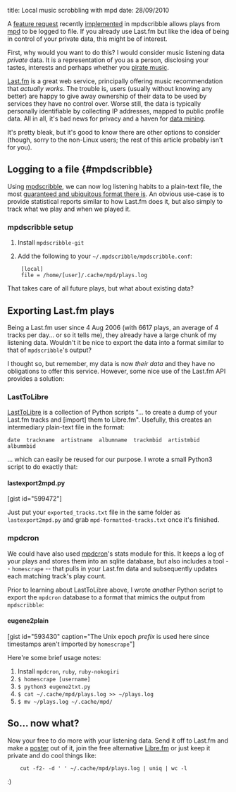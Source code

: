 title: Local music scrobbling with mpd
date: 28/09/2010

A <a href="http://www.musicpd.org/mantis/view.php?id=3033" title="mpdscribble bug tracker">feature request</a> recently <a href="http://git.musicpd.org/cgit/master/mpdscribble.git/commit/?id=ee72953d93b967b665dbc7447ffbaf5d9ffec324" title="The mpdscribble git commit that implements the local logging feature">implemented</a> in mpdscribble allows plays from <a href="http://mpd.wikia.com/" title="Music Player Daemon Community Wiki">mpd</a> to be logged to file. If you already use Last.fm but like the idea of being in control of your private data, this might be of interest. <!--more-->

First, why would you want to do this? I would consider music listening data *private* data. It is a representation of you as a person, disclosing your tastes, interests and perhaps whether you [pirate music][cbs].

[Last.fm][] is a great web service, principally offering music recommendation that *actually works*. The trouble is, users (usually without knowing any better) are happy to give away ownership of their data to be used by services they have no control over. Worse still, the data is typically personally identifiable by collecting IP addresses, mapped to public profile data. All in all, it's bad news for privacy and a haven for [data mining][eff].

It's pretty bleak, but it's good to know there are other options to consider (though, sorry to the non-Linux users; the rest of this article probably isn't for you).

Logging to a file {#mpdscribble}
-----------------

Using [mpdscribble][], we can now log listening habits to a plain-text file, the most [guaranteed and ubiquitous format there is][philo]. An obvious use-case is to provide statistical reports similar to how Last.fm does it, but also simply to track what we play and when we played it.

### mpdscribble setup

1. Install `mpdscribble-git`
2. Add the following to your `~/.mpdscribble/mpdscribble.conf`:

        [local]
        file = /home/[user]/.cache/mpd/plays.log

That takes care of all future plays, but what about existing data?

Exporting Last.fm plays
-----------------------

Being a Last.fm user since 4 Aug 2006 (with 6617 plays, an average of 4 tracks per day... or so it tells me), they already have a large chunk of my listening data. Wouldn't it be nice to export the data into a format similar to that of `mpdscribble`'s output?

I thought so, but remember, my data is now *their data* and they have no obligations to offer this service. However, some nice use of the Last.fm API provides a solution:

### LastToLibre

[LastToLibre][] is a collection of Python scripts "... to create a dump of your Last.fm tracks and [import] them to Libre.fm". Usefully, this creates an intermediary plain-text file in the format:

    date  trackname  artistname  albumname  trackmbid  artistmbid  albummbid

... which can easily be reused for our purpose. I wrote a small Python3 script to do exactly that:

#### lastexport2mpd.py

[gist id="599472"]

Just put your `exported_tracks.txt` file in the same folder as `lastexport2mpd.py` and grab `mpd-formatted-tracks.txt` once it's finished.

### mpdcron

We could have also used [mpdcron][]'s stats module for this. It keeps a log of your plays and stores them into an sqlite database, but also includes a tool -- `homescrape` --  that pulls in your Last.fm data and subsequently updates each matching track's play count.

Prior to learning about LastToLibre above, I wrote *another* Python script to export the `mpdcron` database to a format that mimics the output from `mpdscribble`:

#### eugene2plain

[gist id="593430" caption="The Unix epoch *prefix* is used here since timestamps aren't imported by `homescrape`"]

Here're some brief usage notes:

1. Install `mpdcron`, `ruby`, `ruby-nokogiri`
2. `$ homescrape [username]`
3. `$ python3 eugene2txt.py`
4. `$ cat ~/.cache/mpd/plays.log >> ~/plays.log`
5. `$ mv ~/plays.log ~/.cache/mpd/`

So... now what?
---------------

Now your free to do more with your listening data. Send it off to Last.fm and make a [poster][] out of it, join the free alternative [Libre.fm][] or just keep it private and do cool things like:

        cut -f2- -d ' ' ~/.cache/mpd/plays.log | uniq | wc -l

:)

  [mpdcron]: http://alip.github.com/mpdcron/ "mpdcron homepage on GitHub"
  [coreutils]: http://en.wikipedia.org/wiki/Coreutils "Wikipedia article on GNU Coreutils"
  [poster]: http://lastgraph.aeracode.org/about/posters/ "LastGraph Last.fm playing history posters"
  [Libre.fm]: http://libre.fm/ "Libre.fm homepage"
  [Last.fm]: http://last.fm/ "Last.fm homepage"
  [mpdscribble]: http://mpd.wikia.com/wiki/Client:Mpdscribble "The mpd Last.fm scrobbler homepage"
  [cbs]: http://techcrunch.com/2009/02/20/did-lastfm-just-hand-over-user-listening-data-to-the-riaa/ "The infamous Techcrunch/Last.fm data leakage rumour"
  [eff]: http://www.eff.org/deeplinks/2009/02/last-fm-and-the-diabolical-power-of-data-mining "Electronic Frontier Foundation on Last.fm data mining"
  [philo]: http://en.wikipedia.org/wiki/Unix_philosophy#McIlroy:_A_Quarter_Century_of_Unix "Wikipedia article on the Unix Philosophy"
  [LastToLibre]: http://bugs.libre.fm/wiki/LastToLibre "LastToLibre Last.fm export scripts"
